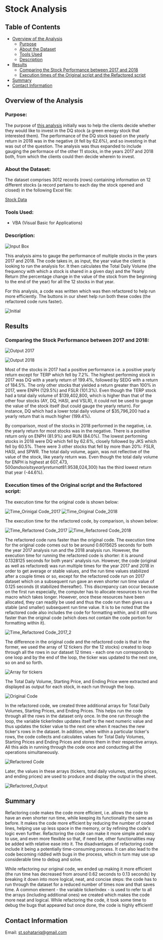 # Stock Analysis
## Table of Contents
- [Overview of the Analysis](#overview-of-the-analysis)
    - [Purpose](#purpose)
    - [About the Dataset](#about-the-dataset)
    - [Tools Used](#tools-used)
    - [Description](#description)
- [Results](#results)
    - [Comparing the Stock Performance between 2017 and 2018](#Comparing-the-Stock-Performance-between-2017-and-2018)
    - [Execution times of the Original script and the Refactored script](#Execution-times-of-the-Original-script-and-the-Refactored-script)
- [Summary](#summary)
- [Contact Information](#contact-information)

## Overview of the Analysis
### Purpose:
The purpose of [this analysis](https://github.com/SohaT7/Stock-Analysis/blob/main/VBA_Challenge.xlsm) initially was to help the clients decide whether they would like to invest in the DQ stock (a green energy stock that interested them). The performance of the DQ stock based on the yearly return in 2018 was in the negative (it fell by 62.6%), and so investing in that was out of the question. The analysis was thus expanded to include gauging the performace of the other 11 stocks, in the years 2017 and 2018 both, from which the clients could then decide wherein to invest. 

### About the Dataset:
The dataset comprises 3012 records (rows) containing information on 12 different stocks (a record pertains to each day the stock opened and closed) in the following Excel file:

[Stock Data](https://github.com/SohaT7/Stock-Analysis/blob/main/green_stocks.xlsm)

### Tools Used:
 - VBA (Visual Basic for Applications)

### Description:
![Input Box](https://github.com/SohaT7/Stock-Analysis/blob/main/Images/InputBox_YearValue.png)

This analysis aims to gauge the performance of multiple stocks in the years 2017 and 2018. The code takes in, as input, the year value the client is looking to run the analysis for. It then calculates the Total Daily Volume (the frequency with which a stock is shared in a given day) and the Yearly Return (the percentage change in the value of the stock from the beginning to the end of the year) for all the 12 stocks in that year. 

For this analysis, a code was written which was then refactored to help run more efficiently. The buttons in our sheet help run both these codes (the refactored code runs faster).

![Initial](https://github.com/SohaT7/Stock-Analysis/blob/main/Images/Initial.png)

## Results
### Comparing the Stock Performance between 2017 and 2018:
![Output 2017](https://github.com/SohaT7/Stock-Analysis/blob/main/Images/Output_OriginalCode_2017.png)

![Output 2018](https://github.com/SohaT7/Stock-Analysis/blob/main/Images/Output_OriginalCode_2018.png)

Most of the stocks in 2017 had a positive performance i.e. a positive yearly return except for TERP which fell by 7.2%. The highest performing stock in 2017 was DQ with a yearly return of 199.4%, followed by SEDG with a return of 184.5%. The only other stocks that yielded a return greater than 100% in 2017, were ENPH (129.5%) and FSLR (101.3%). Even though the TERP stock had a total daily volume of $139,402,800, which is higher than that of the other four stocks (AY, DQ, HASI, and VSLR), it could not be used to gauge the value of the stock itself (but could gauge the yearly return). For instance, DQ which had a lower total daily volume of $35,796,200 had a yearly return that is much higher (199.4%).

By comparison, most of the stocks in 2018 performed in the negative, i.e. the yearly return for most stocks was in the negative. There is a positive return only on ENPH (81.9%) and RUN (84.0%). The lowest performing stocks in 2018 were DQ which fell by 62.6%, closely followed by JKS which fell by 60.5%. There were 3 other stocks that fell by more than 20%: FSLR, HASI, and SPWR. The total daily volume, again, was not reflective of the value of the stock, like yearly return was. Even though the total daily volume for ENPH is highest at $607,473,500 and so is its yearly return at 81.9%, this pattern does not follow for other stocks: the stock with the second highest total daily volume SPWR ($538,024,300) has the third lowest return that year (-44.6%). 

### Execution times of the Original script and the Refactored script:
The execution time for the original code is shown below:

![Time_Orinigal Code_2017](https://github.com/SohaT7/Stock-Analysis/blob/main/Images/ElapseTime_OriginalCode_2017.png)
![Time_Original Code_2018](https://github.com/SohaT7/Stock-Analysis/blob/main/Images/ElapseTime_OriginalCode_2018.png)

The execution time for the refactored code, by comparison, is shown below:

![Time_Refactored Code_2017](https://github.com/SohaT7/Stock-Analysis/blob/main/Images/VBA_Challenge_2017.png)
![Time_Refactored Code_2018](https://github.com/SohaT7/Stock-Analysis/blob/main/Images/VBA_Challenge_2018.png)

The refactored code runs faster than the original code. The execution time for the original code comes out to be around 0.6015625 seconds for both the year 2017 analysis run and the 2018 analysis run. However, the execution time for running the refactored code is shorter: it is around 0.1328125 seconds for both years' analysis run. However, the code (original as well as refactored) was run multiple times for the year 2017 and 2018 in order to get average or stable values, and the run time values stabilized after a couple times or so, except for the refactored code run on 2017 dataset which on a subsequent run gave an even shorter run time value of 0.125 seconds (it stabilized thereafter). This discrepancy can occur because on the first run especially, the computer has to allocate resources to run the macro which takes longer. However, once these resources have been allocated, they can readily be used and thus the code run then gives us a stable (and smaller) subsequent run time value. It is to be noted that the refactored code also includes the code for formatting within, and it still runs faster than the original code (which does not contain the code portion for formatting within it).

![Time_Refactored Code_2017_2](https://github.com/SohaT7/Stock-Analysis/blob/main/Images/ElapseTime_RefactoredCode_2017_2.png)

The difference in the original code and the refactored code is that in the former, we used the array of 12 tickers (for the 12 stocks) created to loop through all the rows in our dataset 12 times - each one run corresponds to one loop and by the end of the loop, the ticker was updated to the next one, so on and so forth. 

![Array for tickers](https://github.com/SohaT7/Stock-Analysis/blob/main/Images/Code_Initializing%20Array.png)

The Total Daily Volume, Starting Price, and Ending Price were extracted and displayed as output for each stock, in each run through the loop. 

![Original Code](https://github.com/SohaT7/Stock-Analysis/blob/main/Images/Code_Original%20Code.png)

In the refactored code, we created three additional arrays for Total Daily Volumes, Starting Prices, and Ending Prices. This helps run the code through all the rows in the dataset only once. In the one run through the loop, the variable tickerIndex updates itself to the next numeric value and thus updates the ticker value to the next one when it reaches the new ticker's rows in the dataset. In addition, when within a particular ticker's rows, the code collects and calculates values for Total Daily Volumes, Starting Prices and Ending Prices and stores them in their respective arrays. All this aids in running through the code once and conducting all the operations simultaneously. 

![Refactored Code](https://github.com/SohaT7/Stock-Analysis/blob/main/Images/Code_Refactored%20Code.png)

Later, the values in these arrays (tickers, total daily volumes, starting prices, and ending prices) are used to produce and display the output in the sheet. 

![Refactored_Output](https://github.com/SohaT7/Stock-Analysis/blob/main/Images/Code_Refactored_Output%20Arrays.png)

## Summary
Refactoring code makes the code more efficient, i.e. allows the code to have an even shorter run time, while keeping its functionality the same as before. It makes the code more efficient by reducing the number of coded lines, helping use up less space in the memory, or by refining the code's logic even further. Refactoring the code can make it more simple and easy to use, and even more flexible so that, if need be, other functionalities may be added with relative ease into it. The disadvantages of refactoring code include it being a potentially time-consuming process. It can also lead to the code becoming riddled with bugs in the process, which in turn may use up considerable time to debug and solve. 

While refactoring our original code, we ended up making it more efficient (the run time has decreased from around 0.62 seconds to 0.13 seconds) by breaking it down into more logical, neat, and concise steps: the code has to run through the dataset for a reduced number of times now and that saves time. A common element - the variable tickerIndex - is used to refer to all the arrays (including additional ones) we created which makes the code more neat and logical. While refactoring the code, it took some time to debug the bugs that appeared but once done, the code is highly efficient! 

## Contact Information
Email: st.sohatariq@gmail.com

